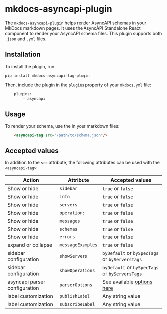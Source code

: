 # mkdocs-asyncapi-plugin

The `mkdocs-asyncapi-plugin` helps render AsyncAPI schemas in your MkDocs markdown pages. It uses the AsyncAPI Standalone React component to render your AsyncAPI schema files. This plugin supports both `.json` and `.yml` files.

## Installation

To install the plugin, run:

```sh
pip install mkdocs-asyncapi-tag-plugin
```

Then, include the plugin in the `plugins` property of your `mkdocs.yml` file:

```sh
    plugins:
        - asyncapi
```

## Usage

To render your schema, use the <asyncapi-tag> in your markdown files:

```HTML
    <asyncapi-tag src="/path/to/schema.json"/>
```

## Accepted values
In addition to the `src` attribute, the following attributes can be used with the `<asyncapi-tag>`:

| Action | Attribute | Accepted values |
|---|---|---|
| Show or hide | `sidebar` | `true` or `false` |
| Show or hide | `info` | `true` or `false` |
| Show or hide | `servers` | `true` or `false` |
| Show or hide | `operations` | `true` or `false` |
| Show or hide | `messages` | `true` or `false` |
| Show or hide | `schemas` | `true` or `false` |
| Show or hide | `errors` | `true` or `false` |
| expand or collapse | `messageExamples` | `true` or `false` |
| sidebar configuration| `showServers` | `byDefault` or `bySpecTags` or `byServersTags` |
| sidebar configuration| `showOperations` | `byDefault` or `bySpecTags` or `byServersTags` |
| asyncapi parser configuration | `parserOptions` | See available [options here](https://github.com/asyncapi/parser-js/blob/master/API.md#module_@asyncapi/parser..parse) |
| label customization | `publishLabel` | Any string value |
| label customization | `subscribeLabel` | Any string value |